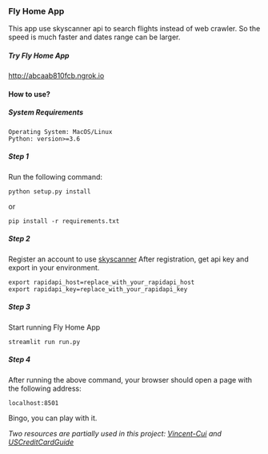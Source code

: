 ### Fly Home App
This app use skyscanner api to search flights instead of web crawler. So the speed is much faster and dates range can be larger.

##### Try Fly Home App

http://abcaab810fcb.ngrok.io

#### How to use?

##### System Requirements
```buildoutcfg
Operating System: MacOS/Linux
Python: version>=3.6
```
##### Step 1
Run the following command:
```buildoutcfg
python setup.py install
```
or 
```buildoutcfg
pip install -r requirements.txt
```

##### Step 2
Register an account to use [skyscanner](https://rapidapi.com/skyscanner/api/skyscanner-flight-search?endpoint=5aa1edd5e4b06ec3937b23f0)
After registration, get api key and export in your environment.
```buildoutcfg
export rapidapi_host=replace_with_your_rapidapi_host
export rapidapi_key=replace_with_your_rapidapi_key
```

##### Step 3
Start running Fly Home App
```buildoutcfg
streamlit run run.py
```

##### Step 4
After running the above command, your browser should open a page with the following address:
```buildoutcfg
localhost:8501
```
Bingo, you can play with it.


*Two resources are partially used in this project: [Vincent-Cui](https://github.com/Vincent-Cui/flights_checker) and [USCreditCardGuide](https://github.com/USCreditCardGuide/airlines-to-china-covid-19)*